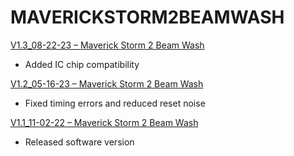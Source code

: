 # MAVERICKSTORM2BEAMWASH

[V1.3_08-22-23 – Maverick Storm 2 Beam Wash](https://github.com/Chauvet-Pro/MAVERICKSTORM2BEAMWASH/blob/a41732a7a421663e01fe36dbe0cb0790a46b05ed/firmware/V1.3_08-22-23.zip)
-	Added IC chip compatibility
  
[V1.2_05-16-23 – Maverick Storm 2 Beam Wash](https://github.com/Chauvet-Pro/MAVERICKSTORM2BEAMWASH/blob/a41732a7a421663e01fe36dbe0cb0790a46b05ed/firmware/V1.2_05-16-23.zip)
-	Fixed timing errors and reduced reset noise
  
[V1.1_11-02-22 – Maverick Storm 2 Beam Wash](https://github.com/Chauvet-Pro/MAVERICKSTORM2BEAMWASH/blob/a41732a7a421663e01fe36dbe0cb0790a46b05ed/firmware/V1.1_11-02-22.zip)
-	Released software version
